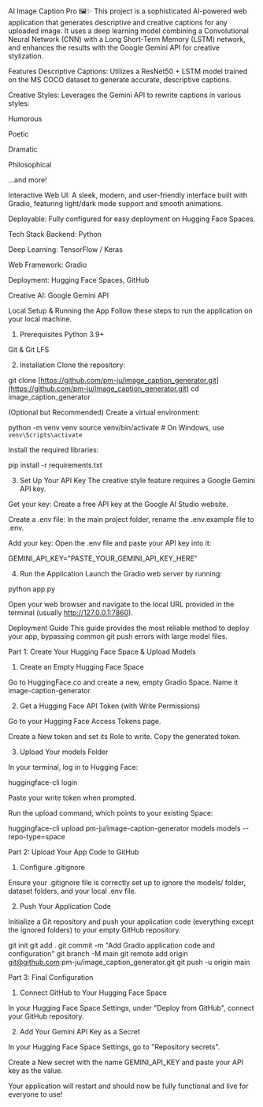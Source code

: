 AI Image Caption Pro 🖼️✨
This project is a sophisticated AI-powered web application that generates descriptive and creative captions for any uploaded image. It uses a deep learning model combining a Convolutional Neural Network (CNN) with a Long Short-Term Memory (LSTM) network, and enhances the results with the Google Gemini API for creative stylization.

<!-- It's a good idea to add a screenshot of your final app here -->

Features
Descriptive Captions: Utilizes a ResNet50 + LSTM model trained on the MS COCO dataset to generate accurate, descriptive captions.

Creative Styles: Leverages the Gemini API to rewrite captions in various styles:

Humorous

Poetic

Dramatic

Philosophical

...and more!

Interactive Web UI: A sleek, modern, and user-friendly interface built with Gradio, featuring light/dark mode support and smooth animations.

Deployable: Fully configured for easy deployment on Hugging Face Spaces.

Tech Stack
Backend: Python

Deep Learning: TensorFlow / Keras

Web Framework: Gradio

Deployment: Hugging Face Spaces, GitHub

Creative AI: Google Gemini API

Local Setup & Running the App
Follow these steps to run the application on your local machine.

1. Prerequisites
Python 3.9+

Git & Git LFS

2. Installation
Clone the repository:

git clone [https://github.com/pm-ju/image_caption_generator.git](https://github.com/pm-ju/image_caption_generator.git)
cd image_caption_generator

(Optional but Recommended) Create a virtual environment:

python -m venv venv
source venv/bin/activate  # On Windows, use `venv\Scripts\activate`

Install the required libraries:

pip install -r requirements.txt

3. Set Up Your API Key
The creative style feature requires a Google Gemini API key.

Get your key: Create a free API key at the Google AI Studio website.

Create a .env file: In the main project folder, rename the .env.example file to .env.

Add your key: Open the .env file and paste your API key into it:

GEMINI_API_KEY="PASTE_YOUR_GEMINI_API_KEY_HERE"

4. Run the Application
Launch the Gradio web server by running:

python app.py

Open your web browser and navigate to the local URL provided in the terminal (usually http://127.0.0.1:7860).

Deployment Guide
This guide provides the most reliable method to deploy your app, bypassing common git push errors with large model files.

Part 1: Create Your Hugging Face Space & Upload Models
1. Create an Empty Hugging Face Space

Go to HuggingFace.co and create a new, empty Gradio Space. Name it image-caption-generator.

2. Get a Hugging Face API Token (with Write Permissions)

Go to your Hugging Face Access Tokens page.

Create a New token and set its Role to write. Copy the generated token.

3. Upload Your models Folder

In your terminal, log in to Hugging Face:

huggingface-cli login

Paste your write token when prompted.

Run the upload command, which points to your existing Space:

huggingface-cli upload pm-ju/image-caption-generator models models --repo-type=space

Part 2: Upload Your App Code to GitHub
1. Configure .gitignore

Ensure your .gitignore file is correctly set up to ignore the models/ folder, dataset folders, and your local .env file.

2. Push Your Application Code

Initialize a Git repository and push your application code (everything except the ignored folders) to your empty GitHub repository.

git init
git add .
git commit -m "Add Gradio application code and configuration"
git branch -M main
git remote add origin git@github.com:pm-ju/image_caption_generator.git
git push -u origin main

Part 3: Final Configuration
1. Connect GitHub to Your Hugging Face Space

In your Hugging Face Space Settings, under "Deploy from GitHub", connect your GitHub repository.

2. Add Your Gemini API Key as a Secret

In your Hugging Face Space Settings, go to "Repository secrets".

Create a New secret with the name GEMINI_API_KEY and paste your API key as the value.

Your application will restart and should now be fully functional and live for everyone to use!